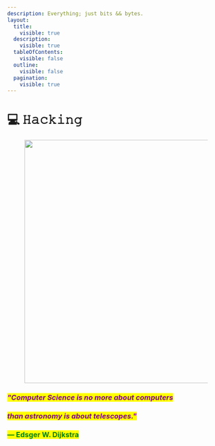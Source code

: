 ```yaml
---
description: Everything; just bits && bytes.
layout:
  title:
    visible: true
  description:
    visible: true
  tableOfContents:
    visible: false
  outline:
    visible: false
  pagination:
    visible: true
---
```


# 💻 𝙷𝚊𝚌𝚔𝚒𝚗𝚐

<figure><img src="../../../.gitbook/assets/pexels-btgl-♡-3689663.jpg" alt="" width="563"><figcaption></figcaption></figure>

### _<mark style="color:purple;">"Computer Science is no more about computers</mark>_&#x20;

### _<mark style="color:purple;">than astronomy is about telescopes."</mark>_

### <mark style="color:green;">— Edsger W. Dijkstra</mark>
